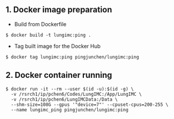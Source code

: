 ## 1. Docker image preparation
* Build from Dockerfile
```
$ docker build -t lungimc:ping .
```
* Tag built image for the Docker Hub
```
$ docker tag lungimc:ping pingjunchen/lungimc:ping
```


## 2. Docker container running
```
$ docker run -it --rm --user $(id -u):$(id -g) \
  -v /rsrch1/ip/pchen6/Codes/LungIMC:/App/LungIMC \
  -v /rsrch1/ip/pchen6/LungIMCData:/Data \
  --shm-size=108G --gpus '"device=7"' --cpuset-cpus=200-255 \
  --name lungimc_ping pingjunchen/lungimc:ping
```
